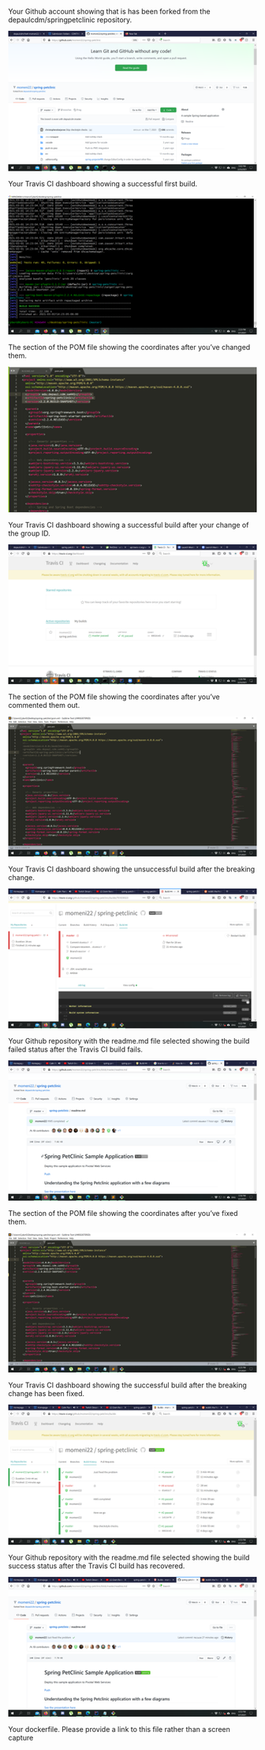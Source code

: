 Your Github account showing that is has been forked from the depaulcdm/springpetclinic repository.

![1](https://github.com/momeni22/spring-petclinic/blob/master/figures/1.png)


Your Travis CI dashboard showing a successful first build.

![2](https://github.com/momeni22/spring-petclinic/blob/master/figures/2.png)


The section of the POM file showing the coordinates after you’ve changed them.

![3](https://github.com/momeni22/spring-petclinic/blob/master/figures/3.png)


Your Travis CI dashboard showing a successful build after your change of the group
ID.

![4](https://github.com/momeni22/spring-petclinic/blob/master/figures/4.png)


The section of the POM file showing the coordinates after you’ve commented them
out.

![5](https://github.com/momeni22/spring-petclinic/blob/master/figures/5.png)


Your Travis CI dashboard showing the unsuccessful build after the breaking change.

![6](https://github.com/momeni22/spring-petclinic/blob/master/figures/6.png)


Your Github repository with the readme.md file selected showing the build failed
status after the Travis CI build fails.

![7](https://github.com/momeni22/spring-petclinic/blob/master/figures/7.png)


The section of the POM file showing the coordinates after you’ve fixed them.

![8](https://github.com/momeni22/spring-petclinic/blob/master/figures/8.png)


Your Travis CI dashboard showing the successful build after the breaking change has
been fixed.

![9](https://github.com/momeni22/spring-petclinic/blob/master/figures/9.png)


Your Github repository with the readme.md file selected showing the build success
status after the Travis CI build has recovered.

![10](https://github.com/momeni22/spring-petclinic/blob/master/figures/10.png)



 Your dockerfile. Please provide a link to this file rather than a screen capture


